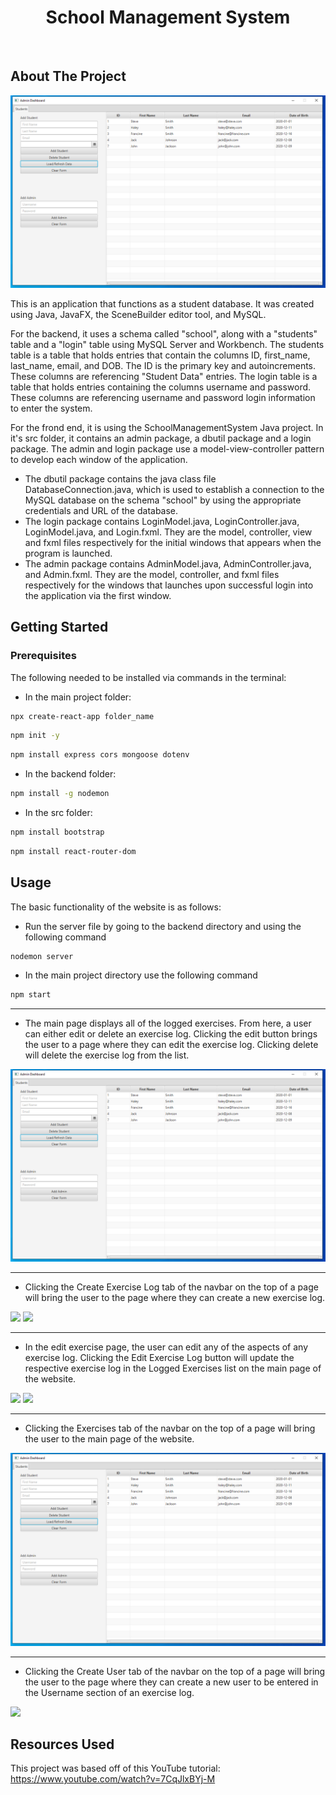  <h1 align="center">School Management System</h1>

 <br>

## About The Project

<img src = "screenshots/main_page.PNG">

This is an application that functions as a student database. It was created using Java, JavaFX, the SceneBuilder editor tool, and MySQL.

For the backend, it uses a schema called "school", along with a "students" table and a "login" table using MySQL Server and Workbench.
The students table is a table that holds entries that contain the columns ID, first_name, last_name, email, and DOB. The ID is the primary key and autoincrements. These columns are referencing "Student Data" entries.
The login table is a table that holds entries containing the columns username and password. These columns are referencing username and password login information to enter the system.

For the frond end, it is using the SchoolManagementSystem Java project. In it's src folder, it contains an admin package, a dbutil package and a login package. The admin and login package use a model-view-controller pattern to develop each window of the application.
* The dbutil package contains the java class file DatabaseConnection.java, which is used to establish a connection to the MySQL database on the schema "school" by using the appropriate credentials and URL of the database.
* The login package contains LoginModel.java, LoginController.java, LoginModel.java, and Login.fxml. They are the model, controller, view and fxml files respectively for the initial windows that appears when the program is launched.
* The admin package contains AdminModel.java, AdminController.java, and Admin.fxml. They are the model, controller, and fxml files respectively for the windows that launches upon successful login into the application via the first window.

## Getting Started

### Prerequisites
The following needed to be installed via commands in the terminal:
* In the main project folder:
```sh 
npx create-react-app folder_name
```

```sh
npm init -y
```

```sh
npm install express cors mongoose dotenv
```

* In the backend folder:

```sh
npm install -g nodemon
```

* In the src folder:
```sh
npm install bootstrap
```

```sh
npm install react-router-dom
```


## Usage
The basic functionality of the website is as follows:

* Run the server file by going to the backend directory and using the following command
```sh
nodemon server
```

* In the main project directory use the following command
```sh
npm start
```

<hr>

* The main page displays all of the logged exercises. From here, a user can either edit or delete an exercise log. Clicking the edit button brings the user to a page where they can edit the exercise log. Clicking delete will delete the exercise log from the list.

<img src = "screenshots/main_page.PNG">

<hr>

* Clicking the Create Exercise Log tab of the navbar on the top of a page will bring the user to the page where they can create a new exercise log.

<img src = "screenshots/create_exercise.PNG">
<img src = "screenshots/main_page_after_create.PNG">

<hr>

* In the edit exercise page, the user can edit any of the aspects of any exercise log. Clicking the Edit Exercise Log button will update the respective exercise log in the Logged Exercises list on the main page of the website.

<img src = "screenshots/edit_exercise.PNG">
<img src = "screenshots/main_page_after_edit.PNG">

<hr>

* Clicking the Exercises tab of the navbar on the top of a page will bring the user to the main page of the website.

<img src = "screenshots/main_page.PNG">

<hr>

* Clicking the Create User tab of the navbar on the top of a page will bring the user to the page where they can create a new user to be entered in the Username section of an exercise log.

<img src = "screenshots/create_user.PNG">

## Resources Used

This project was based off of this YouTube tutorial: https://www.youtube.com/watch?v=7CqJlxBYj-M